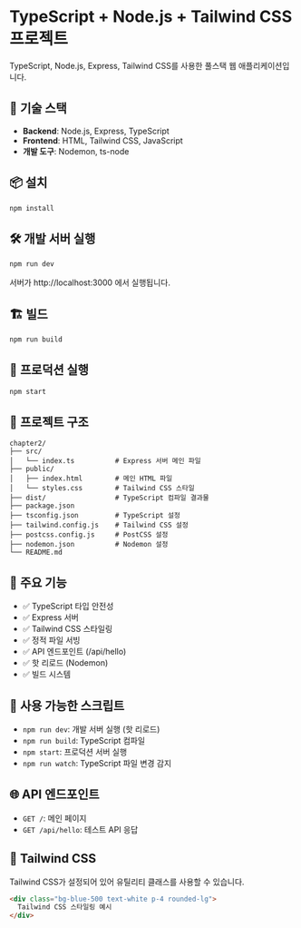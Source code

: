 # TypeScript + Node.js + Tailwind CSS 프로젝트

TypeScript, Node.js, Express, Tailwind CSS를 사용한 풀스택 웹 애플리케이션입니다.

## 🚀 기술 스택

- **Backend**: Node.js, Express, TypeScript
- **Frontend**: HTML, Tailwind CSS, JavaScript
- **개발 도구**: Nodemon, ts-node

## 📦 설치

```bash
npm install
```

## 🛠️ 개발 서버 실행

```bash
npm run dev
```

서버가 http://localhost:3000 에서 실행됩니다.

## 🏗️ 빌드

```bash
npm run build
```

## 🚀 프로덕션 실행

```bash
npm start
```

## 📁 프로젝트 구조

```
chapter2/
├── src/
│   └── index.ts          # Express 서버 메인 파일
├── public/
│   ├── index.html        # 메인 HTML 파일
│   └── styles.css        # Tailwind CSS 스타일
├── dist/                 # TypeScript 컴파일 결과물
├── package.json
├── tsconfig.json         # TypeScript 설정
├── tailwind.config.js    # Tailwind CSS 설정
├── postcss.config.js     # PostCSS 설정
├── nodemon.json          # Nodemon 설정
└── README.md
```

## 🎯 주요 기능

- ✅ TypeScript 타입 안전성
- ✅ Express 서버
- ✅ Tailwind CSS 스타일링
- ✅ 정적 파일 서빙
- ✅ API 엔드포인트 (/api/hello)
- ✅ 핫 리로드 (Nodemon)
- ✅ 빌드 시스템

## 🔧 사용 가능한 스크립트

- `npm run dev`: 개발 서버 실행 (핫 리로드)
- `npm run build`: TypeScript 컴파일
- `npm start`: 프로덕션 서버 실행
- `npm run watch`: TypeScript 파일 변경 감지

## 🌐 API 엔드포인트

- `GET /`: 메인 페이지
- `GET /api/hello`: 테스트 API 응답

## 🎨 Tailwind CSS

Tailwind CSS가 설정되어 있어 유틸리티 클래스를 사용할 수 있습니다.

```html
<div class="bg-blue-500 text-white p-4 rounded-lg">
  Tailwind CSS 스타일링 예시
</div>
``` 